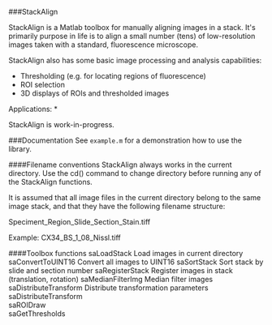 ###StackAlign

StackAlign is a Matlab toolbox for manually aligning images in a stack. It's primarily purpose in life is to align a small number (tens) of low-resolution images taken with a standard, fluorescence microscope.

StackAlign also has some basic image processing and analysis capabilities:

* Thresholding (e.g. for locating regions of fluorescence)
* ROI selection
* 3D displays of ROIs and thresholded images

Applications:
* 

StackAlign is work-in-progress.


###Documentation
See `example.m` for a demonstration how to use the library.


####Filename conventions
StackAlign always works in the current directory. Use the cd() command to change directory before running any of the StackAlign functions.

It is assumed that all image files in the current directory belong to the same image stack, and that they have the following filename structure:

Speciment_Region_Slide_Section_Stain.tiff

Example: CX34_BS_1_08_Nissl.tiff


####Toolbox functions
saLoadStack                   Load images in current directory
saConvertToUINT16             Convert all images to UINT16
saSortStack                   Sort stack by slide and section number
saRegisterStack               Register images in stack (translation, rotation)
saMedianFilterImg             Median filter images
saDistributeTransform         Distribute transformation parameters
saDistributeTransform  
saROIDraw               
saGetThresholds



